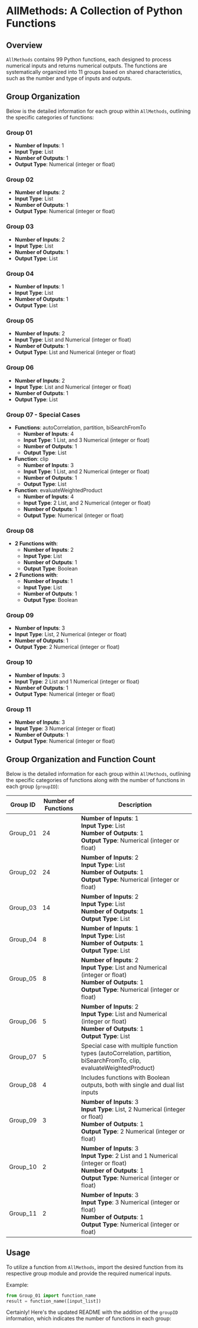 

# AllMethods: A Collection of Python Functions

## Overview
`AllMethods` contains 99 Python functions, each designed to process numerical inputs and returns numerical outputs. The functions are systematically organized into 11 groups based on shared characteristics, such as the number and type of inputs and outputs.

## Group Organization
Below is the detailed information for each group within `AllMethods`, outlining the specific categories of functions:

### Group 01
- **Number of Inputs**: 1
- **Input Type**: List
- **Number of Outputs**: 1
- **Output Type**: Numerical (integer or float)

### Group 02
- **Number of Inputs**: 2
- **Input Type**: List
- **Number of Outputs**: 1
- **Output Type**: Numerical (integer or float)

### Group 03
- **Number of Inputs**: 2
- **Input Type**: List
- **Number of Outputs**: 1
- **Output Type**: List

### Group 04
- **Number of Inputs**: 1
- **Input Type**: List
- **Number of Outputs**: 1
- **Output Type**: List

### Group 05
- **Number of Inputs**: 2
- **Input Type**: List and Numerical (integer or float)
- **Number of Outputs**: 1
- **Output Type**: List and Numerical (integer or float)

### Group 06
- **Number of Inputs**: 2
- **Input Type**: List and Numerical (integer or float)
- **Number of Outputs**: 1
- **Output Type**: List

### Group 07 - Special Cases
- **Functions**: autoCorrelation, partition, biSearchFromTo
    - **Number of Inputs**: 4
    - **Input Type**: 1 List, and 3 Numerical (integer or float)
    - **Number of Outputs**: 1
    - **Output Type**: List
- **Function**: clip
    - **Number of Inputs**: 3
    - **Input Type**: 1 List, and 2 Numerical (integer or float)
    - **Number of Outputs**: 1
    - **Output Type**: List
- **Function**: evaluateWeightedProduct
    - **Number of Inputs**: 4
    - **Input Type**: 2 List, and 2 Numerical (integer or float)
    - **Number of Outputs**: 1
    - **Output Type**: Numerical (integer or float)

### Group 08
- **2 Functions with**:
    - **Number of Inputs**: 2
    - **Input Type**: List
    - **Number of Outputs**: 1
    - **Output Type**: Boolean
- **2 Functions with**:
    - **Number of Inputs**: 1
    - **Input Type**: List
    - **Number of Outputs**: 1
    - **Output Type**: Boolean

### Group 09
- **Number of Inputs**: 3
- **Input Type**: List, 2 Numerical (integer or float)
- **Number of Outputs**: 1
- **Output Type**: 2 Numerical (integer or float)

### Group 10
- **Number of Inputs**: 3
- **Input Type**: 2 List and 1 Numerical (integer or float)
- **Number of Outputs**: 1
- **Output Type**: Numerical (integer or float)

### Group 11
- **Number of Inputs**: 3
- **Input Type**: 3 Numerical (integer or float)
- **Number of Outputs**: 1
- **Output Type**: Numerical (integer or float)


## Group Organization and Function Count
Below is the detailed information for each group within `AllMethods`, outlining the specific categories of functions along with the number of functions in each group (`groupID`):

| Group ID | Number of Functions | Description |
|----------|---------------------|-------------|
| Group_01 | 24                  | **Number of Inputs**: 1<br>**Input Type**: List<br>**Number of Outputs**: 1<br>**Output Type**: Numerical (integer or float) |
| Group_02 | 24                  | **Number of Inputs**: 2<br>**Input Type**: List<br>**Number of Outputs**: 1<br>**Output Type**: Numerical (integer or float) |
| Group_03 | 14                  | **Number of Inputs**: 2<br>**Input Type**: List<br>**Number of Outputs**: 1<br>**Output Type**: List |
| Group_04 | 8                   | **Number of Inputs**: 1<br>**Input Type**: List<br>**Number of Outputs**: 1<br>**Output Type**: List |
| Group_05 | 8                   | **Number of Inputs**: 2<br>**Input Type**: List and Numerical (integer or float)<br>**Number of Outputs**: 1<br>**Output Type**: Numerical (integer or float) |
| Group_06 | 5                   | **Number of Inputs**: 2<br>**Input Type**: List and Numerical (integer or float)<br>**Number of Outputs**: 1<br>**Output Type**: List |
| Group_07 | 5                   | Special case with multiple function types (autoCorrelation, partition, biSearchFromTo, clip, evaluateWeightedProduct) |
| Group_08 | 4                   | Includes functions with Boolean outputs, both with single and dual list inputs |
| Group_09 | 3                   | **Number of Inputs**: 3<br>**Input Type**: List, 2 Numerical (integer or float)<br>**Number of Outputs**: 1<br>**Output Type**: 2 Numerical (integer or float) |
| Group_10 | 2                   | **Number of Inputs**: 3<br>**Input Type**: 2 List and 1 Numerical (integer or float)<br>**Number of Outputs**: 1<br>**Output Type**: Numerical (integer or float) |
| Group_11 | 2                   | **Number of Inputs**: 3<br>**Input Type**: 3 Numerical (integer or float)<br>**Number of Outputs**: 1<br>**Output Type**: Numerical (integer or float) |



## Usage
To utilize a function from `AllMethods`, import the desired function from its respective group module and provide the required numerical inputs.

Example:
```python
from Group_01 import function_name
result = function_name([input_list])
```

Certainly! Here's the updated README with the addition of the `groupID` information, which indicates the number of functions in each group:

